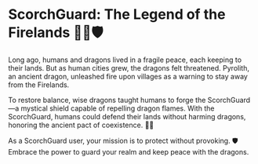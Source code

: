 <h1>ScorchGuard: The Legend of the Firelands 🐉🔥🛡️</h1>
<p>
  Long ago, humans and dragons lived in a fragile peace, each keeping to their lands. But as human cities grew, the dragons felt threatened. Pyrolith, an ancient dragon, unleashed fire upon villages as a warning to stay away from the Firelands.

To restore balance, wise dragons taught humans to forge the ScorchGuard—a mystical shield capable of repelling dragon flames. With the ScorchGuard, humans could defend their lands without harming dragons, honoring the ancient pact of coexistence. 🌄✨

As a ScorchGuard user, your mission is to protect without provoking. 🛡️ Embrace the power to guard your realm and keep peace with the dragons.
</p>
